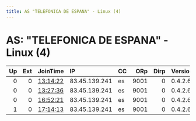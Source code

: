 ```yaml
---
title: AS "TELEFONICA DE ESPANA" - Linux (4)
---
```


# AS: "TELEFONICA DE ESPANA" - Linux (4)

|   Up |   Ext | JoinTime                                                                                            | IP            | CC   |   ORp |   Dirp | Version   | Contact   | Nickname   |   eFamMembers |
|-----:|------:|:----------------------------------------------------------------------------------------------------|:--------------|:-----|------:|-------:|:----------|:----------|:-----------|--------------:|
|    0 |     0 | [13:14:22](https://metrics.torproject.org/rs.html#details/4762E3F0372FEDDE4B7FA6A88B6F588E0C3163B1) | 83.45.139.241 | es   |  9001 |      0 | 0.4.2.6   | None      | ssrv       |             1 |
|    0 |     0 | [13:27:36](https://metrics.torproject.org/rs.html#details/2C56E6773F928E59A6B8B6508D28F6E90CF622FD) | 83.45.139.241 | es   |  9001 |      0 | 0.4.2.6   | None      | ssrv       |             1 |
|    0 |     0 | [16:52:21](https://metrics.torproject.org/rs.html#details/BD3F3231B4E177FB6B52F5557CF80196936F4284) | 83.45.139.241 | es   |  9001 |      0 | 0.4.2.6   | None      | ssrv       |             1 |
|    1 |     0 | [17:14:13](https://metrics.torproject.org/rs.html#details/C4122926311135692CF324D28496686CF9F7BCC8) | 83.45.139.241 | es   |  9001 |      0 | 0.4.2.6   | None      | ssrv       |             1 |
